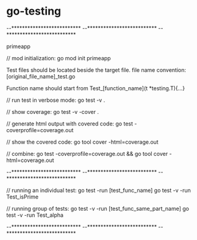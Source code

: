 # go-testing


--**************************
--**************************
--**************************

primeapp

// mod initialization:
go mod init primeapp

Test files should be located beside the target file.
file name convention: [original_file_name]_test.go

Function name should start from Test_[function_name](t *testing.T){...}

// run test in verbose mode:
go test -v .

// show coverage:
go test -v -cover .

// generate html output with covered code:
go test -coverprofile=coverage.out

// show the covered code: 
go tool cover -html=coverage.out

// combine:
go test -coverprofile=coverage.out && go tool cover -html=coverage.out

--**************************
--**************************
--**************************

// running an individual test: go test -run [test_func_name]
go test -v -run Test_isPrime

// running group of tests: go test -v -run [test_func_same_part_name]
go test -v -run Test_alpha

--**************************
--**************************
--**************************
